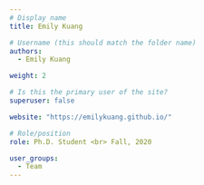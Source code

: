 ```yaml
---
# Display name
title: Emily Kuang

# Username (this should match the folder name)
authors:
  - Emily Kuang

weight: 2

# Is this the primary user of the site?
superuser: false

website: "https://emilykuang.github.io/"

# Role/position
role: Ph.D. Student <br> Fall, 2020

user_groups:
  - Team
---
```

